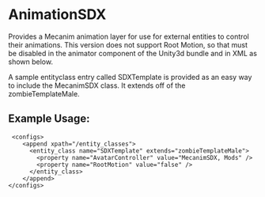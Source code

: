 AnimationSDX
=======================

Provides a Mecanim animation layer for use for external entities to control their animations. This version does not support Root Motion, so that must be disabled in the animator component of the Unity3d bundle and in XML as shown below.

A sample entityclass entry called SDXTemplate is provided as an easy way to include the MecanimSDX class. It extends off of the zombieTemplateMale.

Example Usage:
--------------

~~~~~~~~~~~{.xml}
 <configs>
    <append xpath="/entity_classes">
      <entity_class name="SDXTemplate" extends="zombieTemplateMale">
        <property name="AvatarController" value="MecanimSDX, Mods" />
        <property name="RootMotion" value="false" />
      </entity_class>
    </append>
</configs>
~~~~~~~~~~~